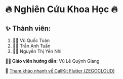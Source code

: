 # 🔥 Nghiên Cứu Khoa Học 🔥
## ✨ Thành viên:
1. 🧑‍💻 Vũ Quốc Toàn
2. 🧑‍🎓 Trần Anh Tuấn
3. 👩‍🔬 Nguyễn Thị Yến Nhi

**👩‍🏫 Giáo viên hướng dẫn:** Vũ Lê Quỳnh Giang

📌 [Tham khảo nhanh về CallKit Flutter (ZEGOCLOUD)](https://www.zegocloud.com/docs/uikit/callkit-flutter/quick-start)